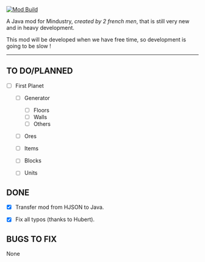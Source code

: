 [![Mod Build](https://github.com/HubertBDLB/Jobert_Factories/actions/workflows/build.yml/badge.svg?branch=master)](https://github.com/HubertBDLB/Jobert_Factories/actions/workflows/build.yml)


A Java mod for Mindustry, *created by 2 french men*, that is still very new and in heavy development.

This mod will be developed when we have free time, so development is going to be slow !

- - -

## TO DO/PLANNED

- [ ] First Planet
    - [ ] Generator
        - [ ] Floors
        - [ ] Walls
        - [ ] Others
    - [ ] Ores
    - [ ] Items
    - [ ] Blocks
    - [ ] Units


## DONE

- [X] Transfer mod from HJSON to Java.
- [X] Fix all typos (thanks to Hubert).


## BUGS TO FIX

None
